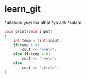# learn_git
*allahom yser lna alhal
*ya allh
*salam


```cpp
void print(void input)
{
	int temp = (int)input;
	if(temp > 0)
		cout << "+ve\n";
	else if(temp < 0)
		cout << "-ve\n";
	else
		cout << "zero\n";
}
```